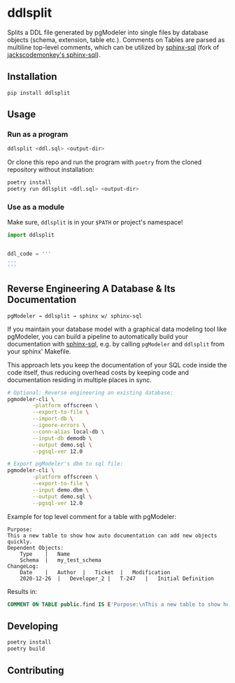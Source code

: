# ddlsplit

Splits a DDL file generated by pgModeler
into single files by database objects (schema, extension, table etc.).
Comments on Tables are parsed as multiline top-level comments,
which can be utilized by [sphinx-sql](https://github.com/winkelband/sphinx-sql) (fork of [jackscodemonkey's sphinx-sql](https://github.com/jackscodemonkey/sphinx-sql)).

## Installation

`pip install ddlsplit`

## Usage

### Run as a program

```bash
ddlsplit <ddl.sql> <output-dir>
```

Or clone this repo and run the program with `poetry` from the cloned repository without installation: 

```bash
poetry install
poetry run ddlsplit <ddl.sql> <output-dir>
```

### Use as a module

Make sure, `ddlsplit` is in your `$PATH` or project's namespace!

```python
import ddlsplit


ddl_code = '''
...
'''
```

## Reverse Engineering A Database & Its Documentation

`pgModeler → ddlsplit → sphinx w/ sphinx-sql`

If you maintain your database model with a graphical data modeling tool like pgModeler,
you can build a pipeline to automatically build your documentation with [sphinx-sql](https://github.com/winkelband/sphinx-sql),
e.g. by calling `pgModeler` and `ddlsplit` from your sphinx' Makefile.

This approach lets you keep the documentation of your SQL code inside the code itself,
thus reducing overhead costs by keeping code and documentation residing in multiple places in sync.

```bash
# Optional: Reverse engineering an existing database:
pgmodeler-cli \
        -platform offscreen \
        --export-to-file \
        --import-db \
        --ignore-errors \
        --conn-alias local-db \
        --input-db demodb \
        --output demo.sql \
        --pgsql-ver 12.0

# Export pgModeler's dbm to sql file:
pgmodeler-cli \
        -platform offscreen \
        --export-to-file \
        --input demo.dbm \
        --output demo.sql \
        --pgsql-ver 12.0
```

Example for top level comment for a table with pgModeler:

```
Purpose:
This a new table to show how auto documentation can add new objects quickly.
Dependent Objects:
	Type	|	Name
	Schema	|	my_test_schema
ChangeLog:
	Date	|	Author	|	Ticket	|	Modification
	2020-12-26	|	Developer_2	|	T-247	|	Initial Definition

```

Results in:

```SQL
COMMENT ON TABLE public.find IS E'Purpose:\nThis a new table to show how auto documentation can add new objects quickly.\nDependent Objects:\n\tType\t|\tName\n\tSchema\t|\tmy_test_schema\nChangeLog:\n\tDate\t|\tAuthor\t|\tTicket\t|\tModification\n\t2020-12-26\t|\tDeveloper_2\t|\tT-247\t|\tInitial Definition';
```

## Developing

```bash
poetry install
poetry build
```

## Contributing

